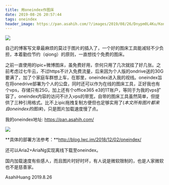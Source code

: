 ```yaml
---
title: 用oneindex作图床
date: 2019-08-26 20:57:44
tags: oneindex
header_image: https://pan.asahih.com/?/images/2019/08/26/Dnypm0L4Ku/Konachan.com%20-%2066825%20sample.jpg
---
```


![](https://pan.asahih.com/?/images/2019/08/26/2vM78DrzsQ/oneindex-1.png)

自己的博客写文章最麻烦的莫过于图片的插入了，一个好的图床工具能减轻不少负担，本着勤俭节约（qiong）的原则，一直想找个免费的图床。

<!--more-->

之前一直使用的ipic+微博图床，虽免费好用，奈何只用了几次就挂了好几张。之前考虑过七牛云，不过https不计入免费流量，后来因为个人版的ondrive送的30G要满了，加了个家庭车群想上车，在那里，oneindex进入我的视线。oneindex旨在将onedrive部署为个人的公盘，同时还可以作为在线的图床工具，正好我也有个vps，存储只有25G，加上还有个office365 e3的1T账户，等同于为我的vps扩容了，oneindex内容的访问不计入vps的带宽，自带的图床工具虽然简单，但提供了三种引用格式。比不上ipic拖拽复制方便但也足够实用了(*本文所有图片都来自oneindex的图床*)，只是图片加载速度慢了点。

我的oneindex地址: https://pan.asahih.com/

![](https://pan.asahih.com/?/images/2019/08/26/9nZVifQXem/%E5%B1%8F%E5%B9%95%E5%BF%AB%E7%85%A7%202019-08-26%2021.10.00.png)

**具体的部署方法参考：**http://blog.lwc.im/2018/12/02/oneindex/

还可以Aria2+AriaNg实现离线下载至oneindex。

国内加载速度有些感人，而且图片时好时坏，有人说是微软限制的，也是人家微软也不是慈善家。



AsahiHuang
2019.8.26



